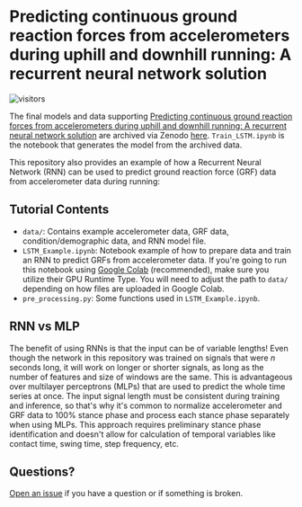 # Predicting continuous ground reaction forces from accelerometers during uphill and downhill running: A recurrent neural network solution
![visitors](https://visitor-badge.laobi.icu/badge?page_id=alcantarar.Recurrent_GRF_Prediction)

The final models and data supporting [Predicting continuous ground reaction 
forces from accelerometers during uphill and downhill running: A recurrent neural network 
solution](https://www.biorxiv.org/content/10.1101/2021.03.17.435901) are archived 
via Zenodo [here](https://zenodo.org/record/4995574). `Train_LSTM.ipynb` is the notebook that
generates the model from the archived data.

This repository also provides an example of how a Recurrent Neural Network (RNN) can be used to 
predict ground reaction force (GRF) data from accelerometer data during running:

## Tutorial Contents
- `data/`: Contains example accelerometer data, GRF data, condition/demographic data, and RNN model file. 
- `LSTM_Example.ipynb`: Notebook example of how to prepare data and train an RNN to predict GRFs from accelerometer data.
If you're going to run this notebook using [Google Colab](https://colab.research.google.com/) (recommended), make sure 
you utilize their GPU Runtime Type. You will need to adjust the path to `data/` depending on how files are uploaded in
Google Colab.
- `pre_processing.py`: Some functions used in `LSTM_Example.ipynb`.

## RNN vs MLP
The benefit of using RNNs is that the input can be of variable lengths! Even though the network in this repository
was trained on signals that were *n* seconds long, it will work on longer or shorter signals, as long as the number of 
features and size of windows are the same. This is advantageous over multilayer perceptrons (MLPs) that are used to 
predict the whole time series at once. The input signal length must be consistent during training and inference, so 
that's why it's common to normalize accelerometer and GRF data to 100% stance phase and process each stance phase 
separately when using MLPs. This approach requires preliminary stance phase identification and doesn't allow for 
calculation of temporal variables like contact time, swing time, step frequency, etc. 

## Questions?
[Open an issue](https://github.com/alcantarar/Recurrent_GRF_Prediction/issues/new) if you have a question or if 
something is broken. 

